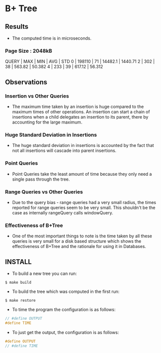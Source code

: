 # B+ Tree

## Results
- The computed time is in microseconds.

### Page Size : 2048kB

QUERY | MAX    | MIN | AVG     | STD
0     | 198110 | 71  | 14482.1 | 1440.71
2     | 302    | 38  | 563.82  | 50.382
4     | 233    | 39  | 617.12  | 56.312

## Observations

### Insertion vs Other Queries
- The maximum time taken by an insertion is huge compared to the maximum times
of other operations. An insertion can start a chain of insertions when a child
delegates an insertion to its parent, there by accounting for the large maximum.

### Huge Standard Deviation in Insertions
- The huge standard deviation in insertions is accounted by the fact that not
all insertions will cascade into parent insertions.

### Point Queries
- Point Queries take the least amount of time because they only need a single
pass through the tree.

### Range Queries vs Other Queries
- Due to the query bias - range queries had a very small radius, the times reported
for range queries seem to be very small. This shouldn't be the case as internally
rangeQuery calls windowQuery.

### Effectiveness of B+Tree
- One of the most important things to note is the time taken by all these queries is
very small for a disk based structure which shows the effectiveness of B+Tree and the
rationale for using it in Databases.

## INSTALL

- To build a new tree you can run:

```shell
$ make build
```

- To build the tree which was computed in the first run:

```shell
$ make restore
```

- To time the program the configuration is as follows:

```c++
// #define OUTPUT
#define TIME
```

- To just get the output, the configuration is as follows:

```c++
#define OUTPUT
// #define TIME
```
